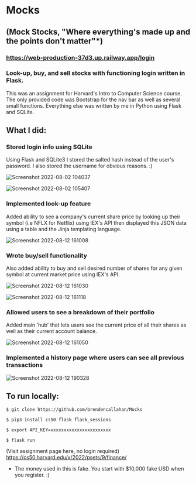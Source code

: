 # Mocks
## (Mock Stocks, "Where everything's made up and the points don't matter"*)
### https://web-production-37d3.up.railway.app/login

### Look-up, buy, and sell stocks with functioning login written in Flask.

This was an assignment for Harvard's Intro to Computer Science course. The only provided code was Bootstrap for the nav bar as well as several small functions. Everything else was written by me in Python using Flask and SQLite.


## What I did:

### Stored login info using SQLite

Using Flask and SQLite3 I stored the salted hash instead of the user's password. I also stored the username for obvious reasons. :)


![Screenshot 2022-08-02 104037](https://user-images.githubusercontent.com/47364240/182441788-b8e3b82c-155c-4367-a174-2d87b1a71bf5.png)


![Screenshot 2022-08-02 105407](https://user-images.githubusercontent.com/47364240/182441626-6c227fe4-b1f1-4233-bfa4-df3ca72afe7f.png)


### Implemented look-up feature

Added ability to see a company's current share price by looking up their symbol (i.e NFLX for Netflix) using IEX's API then displayed this JSON data using a table and the Jinja templating language.


![Screenshot 2022-08-12 161008](https://user-images.githubusercontent.com/47364240/184456194-7af366b5-4bf0-4548-92ec-b821b9f89fb2.png)



### Wrote buy/sell functionality

Also added ability to buy and sell desired number of shares for any given symbol at current market price using IEX's API. 


![Screenshot 2022-08-12 161030](https://user-images.githubusercontent.com/47364240/184456220-14c50bd8-1042-475c-99b0-7a8ee4bc0f4b.png)

![Screenshot 2022-08-12 161118](https://user-images.githubusercontent.com/47364240/184456225-5b162262-760e-440c-a7ed-08faebf8c96d.png)


### Allowed users to see a breakdown of their portfolio

Added main 'hub' that lets users see the current price of all their shares as well as their current account balance. 


![Screenshot 2022-08-12 161050](https://user-images.githubusercontent.com/47364240/184456231-0daada41-0f98-467b-8da7-19a86f66f99e.png)


### Implemented a history page where users can see all previous transactions


![Screenshot 2022-08-12 190328](https://user-images.githubusercontent.com/47364240/184464434-689a915d-6d80-4b51-bea6-aa27c691d33a.png)


## To run locally:

``` 
$ git clone https://github.com/brendencallahan/Mocks
```
```
$ pip3 install cs50 flask flask_sessions
```
```
$ export API_KEY=xxxxxxxxxxxxxxxxxxxxxxx
```
```
$ flask run
```


(Visit assignment page here, no login required) https://cs50.harvard.edu/x/2022/psets/9/finance/


* The money used in this is fake. You start with $10,000 fake USD when you register. :)
